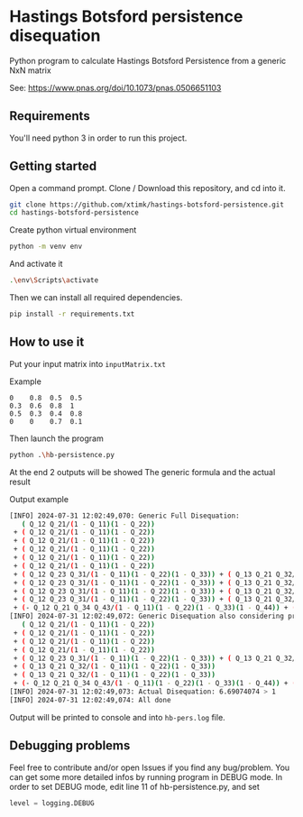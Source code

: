 # Hastings Botsford persistence disequation
Python program to calculate Hastings Botsford Persistence from a generic NxN matrix

See: https://www.pnas.org/doi/10.1073/pnas.0506651103

## Requirements
You'll need python 3 in order to run this project.

## Getting started
Open a command prompt.
Clone / Download this repository, and cd into it.

```bash
git clone https://github.com/xtimk/hastings-botsford-persistence.git
cd hastings-botsford-persistence
```

Create python virtual environment
```bash
python -m venv env
```

And activate it
```bash
.\env\Scripts\activate
```

Then we can install all required dependencies.
```bash
pip install -r requirements.txt
```

## How to use it
Put your input matrix into ```inputMatrix.txt```

Example
```
0    0.8  0.5  0.5
0.3  0.6  0.8  1
0.5  0.3  0.4  0.8
0    0    0.7  0.1
```

Then launch the program
```bash
python .\hb-persistence.py
```

At the end 2 outputs will be showed
The generic formula and the actual result

Output example
```bash
[INFO] 2024-07-31 12:02:49,070: Generic Full Disequation:
   ( Q_12 Q_21/(1 - Q_11)(1 - Q_22))
 + ( Q_12 Q_21/(1 - Q_11)(1 - Q_22))
 + ( Q_12 Q_21/(1 - Q_11)(1 - Q_22))
 + ( Q_12 Q_21/(1 - Q_11)(1 - Q_22))
 + ( Q_12 Q_21/(1 - Q_11)(1 - Q_22))
 + ( Q_12 Q_21/(1 - Q_11)(1 - Q_22))
 + ( Q_12 Q_23 Q_31/(1 - Q_11)(1 - Q_22)(1 - Q_33)) + ( Q_13 Q_21 Q_32/(1 - Q_11)(1 - Q_22)(1 - Q_33))
 + ( Q_12 Q_23 Q_31/(1 - Q_11)(1 - Q_22)(1 - Q_33)) + ( Q_13 Q_21 Q_32/(1 - Q_11)(1 - Q_22)(1 - Q_33))
 + ( Q_12 Q_23 Q_31/(1 - Q_11)(1 - Q_22)(1 - Q_33)) + ( Q_13 Q_21 Q_32/(1 - Q_11)(1 - Q_22)(1 - Q_33))
 + ( Q_12 Q_23 Q_31/(1 - Q_11)(1 - Q_22)(1 - Q_33)) + ( Q_13 Q_21 Q_32/(1 - Q_11)(1 - Q_22)(1 - Q_33))
 + (- Q_12 Q_21 Q_34 Q_43/(1 - Q_11)(1 - Q_22)(1 - Q_33)(1 - Q_44)) + ( Q_12 Q_23 Q_34 Q_41/(1 - Q_11)(1 - Q_22)(1 - Q_33)(1 - Q_44)) + ( Q_12 Q_24 Q_31 Q_43/(1 - Q_11)(1 - Q_22)(1 - Q_33)(1 - Q_44)) + ( Q_13 Q_21 Q_34 Q_42/(1 - Q_11)(1 - Q_22)(1 - Q_33)(1 - Q_44)) + (- Q_13 Q_24 Q_31 Q_42/(1 - Q_11)(1 - Q_22)(1 - Q_33)(1 - Q_44)) + ( Q_13 Q_24 Q_32 Q_41/(1 - Q_11)(1 - Q_22)(1 - Q_33)(1 - Q_44)) + ( Q_14 Q_21 Q_32 Q_43/(1 - Q_11)(1 - Q_22)(1 - Q_33)(1 - Q_44)) + ( Q_14 Q_23 Q_31 Q_42/(1 - Q_11)(1 - Q_22)(1 - Q_33)(1 - Q_44)) + (- Q_14 Q_23 Q_32 Q_41/(1 - Q_11)(1 - Q_22)(1 - Q_33)(1 - Q_44)) > 1
[INFO] 2024-07-31 12:02:49,072: Generic Disequation also considering presence of zeros:
   ( Q_12 Q_21/(1 - Q_11)(1 - Q_22))
 + ( Q_12 Q_21/(1 - Q_11)(1 - Q_22))
 + ( Q_12 Q_21/(1 - Q_11)(1 - Q_22))
 + ( Q_12 Q_21/(1 - Q_11)(1 - Q_22))
 + ( Q_12 Q_23 Q_31/(1 - Q_11)(1 - Q_22)(1 - Q_33)) + ( Q_13 Q_21 Q_32/(1 - Q_11)(1 - Q_22)(1 - Q_33))
 + ( Q_13 Q_21 Q_32/(1 - Q_11)(1 - Q_22)(1 - Q_33))
 + ( Q_13 Q_21 Q_32/(1 - Q_11)(1 - Q_22)(1 - Q_33))
 + (- Q_12 Q_21 Q_34 Q_43/(1 - Q_11)(1 - Q_22)(1 - Q_33)(1 - Q_44)) + ( Q_12 Q_24 Q_31 Q_43/(1 - Q_11)(1 - Q_22)(1 - Q_33)(1 - Q_44)) + ( Q_14 Q_21 Q_32 Q_43/(1 - Q_11)(1 - Q_22)(1 - Q_33)(1 - Q_44)) > 1
[INFO] 2024-07-31 12:02:49,073: Actual Disequation: 6.69074074 > 1
[INFO] 2024-07-31 12:02:49,074: All done
```

Output will be printed to console and into ```hb-pers.log``` file.

## Debugging problems
Feel free to contribute and/or open Issues if you find any bug/problem.
You can get some more detailed infos by running program in DEBUG mode. In order to set DEBUG mode, edit line 11 of hb-persistence.py, and set 
```python
level = logging.DEBUG
```

